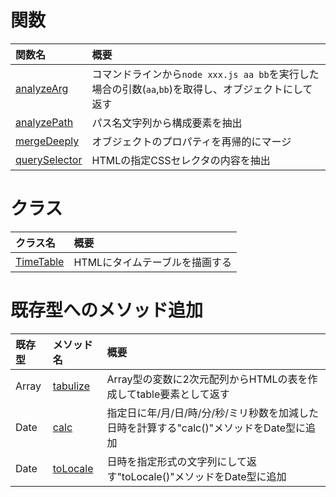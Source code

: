 # 関数

| 関数名 | 概要 |
| :-- | :-- |
| [analyzeArg](analyzeArg.md) | コマンドラインから`node xxx.js aa bb`を実行した場合の引数(`aa`,`bb`)を取得し、オブジェクトにして返す |
| [analyzePath](analyzePath.md) | パス名文字列から構成要素を抽出 |
| [mergeDeeply](mergeDeeply.md) | オブジェクトのプロパティを再帰的にマージ |
| [querySelector](querySelector.md) | HTMLの指定CSSセレクタの内容を抽出 |

# クラス

| クラス名 | 概要 |
| :-- | :-- |
| [TimeTable](TimeTable.md) | HTMLにタイムテーブルを描画する |

# 既存型へのメソッド追加

| 既存型 | メソッド名 | 概要 |
| :-- | :-- | :-- |
| Array | [tabulize](Array_tabulize.md) | Array型の変数に2次元配列からHTMLの表を作成してtable要素として返す |
| Date  | [calc](Date.calc.md) | 指定日に年/月/日/時/分/秒/ミリ秒数を加減した日時を計算する"calc()"メソッドをDate型に追加 |
| Date  | [toLocale](Date.toLocale.md) | 日時を指定形式の文字列にして返す"toLocale()"メソッドをDate型に追加 |
